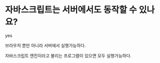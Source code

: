 # 자바스크립트는 서버에서도 동작할 수 있나요?



yes

브라우저 뿐만 아니라 서버에서 실행가능하다.

자바스크립트 엔진이라고 불리는 프로그램이 있으면 모두 실행가능하다.



